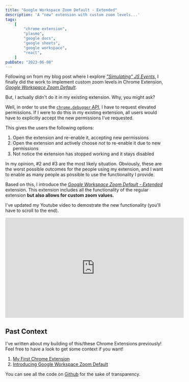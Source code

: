 ```yaml
---
title: "Google Workspace Zoom Default - Extended"
description: 'A "new" extension with custom zoom levels...'
tags:
    [
        "chrome extension",
        "plasmo",
        "google docs",
        "google sheets",
        "google workspace",
        "react",
    ]
pubDate: "2023-06-08"
---
```


Following on from my blog post where I explore [_"Simulating" JS Events_](../04/simulating-js-events.mdx), I finally did
the work to implement custom zoom levels in Chrome Extension, [_Google Workspace Zoom Default_][webstore].

But, I actually didn't do it in my existing extension. Why, you might ask?

Well, in order to use the [`chrome.debugger` API](https://developer.chrome.com/docs/extensions/reference/debugger/), I
have to request elevated permissions. If I were to do this in my existing extension, all users would have to explicitly
accept the new permissions I've requested.

This gives the users the following options:

1. Open the extension and re-enable it, accepting new permissions
2. Open the extension and actively choose _not_ to re-enable it due to new permissions
3. Not notice the extension has stopped working and it stays disabled

In my opinion, #2 and #3 are the most likely situation. Obviously, these are the worst possible outcomes for the people using
my extension, and I want to enable as many people as possible to use the functionality I provide.

Based on this, I introduce the [_Google Workspace Zoom Default - Extended_][webstore-extended] extension. This extension
includes all the functionality of the regular extension **but also allows for custom zoom values.**

I've updated my Youtube video to demostrate the new functionality (you'll have to scroll to the end).

<div class="youtubeWrapper">
    <iframe width="560" height="315" src="https://www.youtube.com/embed/WYmmMaQXE7Y" title="YouTube video player" frameborder="0" allow="accelerometer; autoplay; clipboard-write; encrypted-media; gyroscope; picture-in-picture; web-share" allowfullscreen></iframe>
</div>

## Past Context

I've written about my building of this/these Chrome Extensions previously! Feel free to have a look to get some context
if you want!

1. [My First Chrome Extension](../02/my-first-chrome-extension.md)
2. [Introducing Google Workspace Zoom Default](../03/introducing-google-workspace-zoom-default.md)

You can see all the code on [Github][github] for the sake of transparency.

[webstore]: https://chrome.google.com/webstore/detail/google-docs-zoom-default/nflkcdlimipkgbacnfnhfecjgmojhklo
[webstore-extended]: https://chrome.google.com/webstore/detail/google-workspace-zoom-def/mdgikencgfhineaememjagpkiclbdkka
[github]: https://github.com/vernak2539/chrome-extension-google-doc-default-zoom
